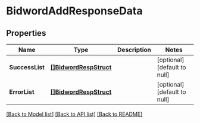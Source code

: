 # BidwordAddResponseData

## Properties
Name | Type | Description | Notes
------------ | ------------- | ------------- | -------------
**SuccessList** | [**[]BidwordRespStruct**](bidword_resp_struct.md) |  | [optional] [default to null]
**ErrorList** | [**[]BidwordRespStruct**](bidword_resp_struct.md) |  | [optional] [default to null]

[[Back to Model list]](../README.md#documentation-for-models) [[Back to API list]](../README.md#documentation-for-api-endpoints) [[Back to README]](../README.md)



